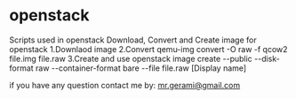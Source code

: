 # openstack
Scripts used in openstack 
Download, Convert and Create image for openstack
1.Downlaod image
2.Convert
  qemu-img convert -O raw -f qcow2  file.img file.raw
3.Create and use
  openstack image create --public --disk-format raw --container-format bare --file file.raw [Display name]

if you have any question contact me by: mr.gerami@gmail.com
